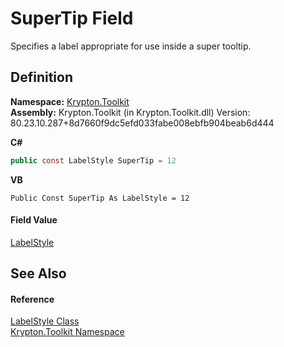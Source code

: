 # SuperTip Field


Specifies a label appropriate for use inside a super tooltip.



## Definition
**Namespace:** <a href="79d2eac2-21f4-54ff-7552-b20c33c30600.md">Krypton.Toolkit</a>  
**Assembly:** Krypton.Toolkit (in Krypton.Toolkit.dll) Version: 80.23.10.287+8d7660f9dc5efd033fabe008ebfb904beab6d444

**C#**
``` C#
public const LabelStyle SuperTip = 12
```
**VB**
``` VB
Public Const SuperTip As LabelStyle = 12
```



#### Field Value
<a href="193b17d5-a258-8d47-0ddd-e4657473a0cc.md">LabelStyle</a>

## See Also


#### Reference
<a href="193b17d5-a258-8d47-0ddd-e4657473a0cc.md">LabelStyle Class</a>  
<a href="79d2eac2-21f4-54ff-7552-b20c33c30600.md">Krypton.Toolkit Namespace</a>  
